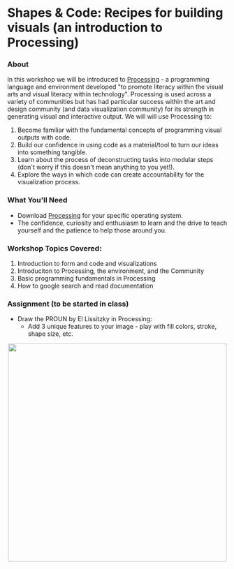 # Shapes & Code: Recipes for building visuals (an introduction to Processing)
### About
<!--
While there are a myriad of tools that exist that enable us to turn our ideas into tangible, visual output, the fundamental building block of all these software is code. 

In an increadingly software driven world, it is important (some might say our social responsibility) to have a basic understanding of how software  works 
-->

In this workshop we will be introduced to [Processing](https://processing.org) - a programming language and environment developed "to promote literacy within the visual arts and visual literacy within technology". Processing is used across a variety of communities but has had particular success within the art and design community (and data visualization community) for its strength in generating visual and interactive output. We will will use Processing to:

1. Become familiar with the fundamental concepts of programming visual outputs with code.
2. Build our confidence in using code as a material/tool to turn our ideas into something tangible.
3. Learn about the process of deconstructing tasks into modular steps (don't worry if this doesn't mean anything to you yet!).
4. Explore the ways in which code can create accountability for the visualization process. 

### What You'll Need
+ Download [Processing](https://processing.org/download/) for your specific operating system. 
+ The confidence, curiosity and enthusiasm to learn and the drive to teach yourself and the patience to help those around you.

### Workshop Topics Covered:
1. Introduction to form and code and visualizations
2. Introduciton to Processing, the environment, and the Community
3. Basic programming fundamentals in Processing
4. How to google search and read documentation

### Assignment (to be started in class)
+ Draw the PROUN by El Lissitzky in Processing:
	+ Add 3 unique features to your image - play with  fill colors, stroke, shape size, etc.

<center>
<img src="http://upload.wikimedia.org/wikipedia/commons/b/b9/Lazar_El_Lissitzky_-_Kestnermappe_Proun%2C_Rob._Levnis_and_Chapman_GmbH_Hannover_-5_-_Google_Art_Project.jpg" width="500">
</center>


<!--
from ucla DMA project 1: http://classes.dma.ucla.edu/Spring15/28/projects.html
Build on the ideas from Workshop 1 to write a Processing sketch that draws this El Lissitzky PROUN. Add at least five variables that change the composition in a thoughtful way. Focus on the complexity of the changes and relationships in the composition. As with Workshop 1, the goal of Project 1 is to think about an image as a system. (Remember the Alexander Calder mobile example.) One program, one set of relations, is a generator for many related compositions.

Arrive to class on Wednesday with a variety of professional drawings on paper or on screen that show how you plan to add variables to the PROUN to modify the composition. We will spend the time in class starting to realize the sketches in code. The final program must be 1000 x 1000 pixels.

Include the range for each variable as a comment on the same line of code where you create the variable (e.g. float d = 10; // Define 'd' between 5 and 30). We will show you how to upload code to the server at the beginning of class on the due date
-->